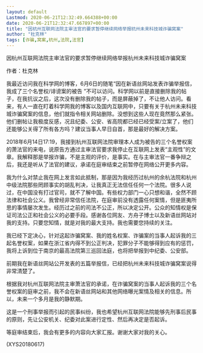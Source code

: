 ```yaml
---
layout: default
Lastmod: 2020-06-21T12:32:49.664388+00:00
date: 2020-06-21T12:32:47.667897+00:00
title: "因杭州互联网法院主审法官的要求暂停继续网络举报杭州未来科技城诈骗窝案"
author: "杜克林"
tags: [诈骗,窝案,杭州,法院,法官]
---
```


因杭州互联网法院主审法官的要求暂停继续网络举报杭州未来科技城诈骗窝案

作者：杜克林

我最近访问我在科学网的博客，6月6日的随笔“因在新语丝网站发表诈骗举报信，我成了三个名誉权/诽谤案的被告 ”不可以访问。科学网以前是直接删除我的帖子，在我抗议之后，这次没有删除我的帖子，而是屏蔽掉了，不让他人访问。看来，有人一直在盯着科学网我的博客以及国内互联网中，只要有关于杭州未来科技城诈骗窝案的信息，他们就指令相关网站删除。没想到这些人现在竟然那么紧张。他们删帖让我极度反感，况且纪委、公安、省高院都已经已经受案/立案了，他们还能够公关得了所有各方吗？建议当事人早日自首，那是最好的解决方案。

2018年6月14日17:19，我接到杭州互联网法院审理本人成为被告的三个名誉权案的萧法官的来电，说原告方通过主审法官要求我停止在互联网上发表“主观性”的文章。我解释那是举报诈骗，不是主观的评价，是事实。在与主审法官一番争辩之后，我还是听从了法官的建议，承诺在庭审结束之前暂停在网络公开更多内容。

我为什么对禁止我在网上发言如此抵制，那是因为我经历过杭州的余杭法院和杭州中级法院那些罔顾事实的胡乱判决，让我真正无法信任任何一个法院。很多人说过，在中国没有打过官司，就不了解中国。有些权力部门一心只想和谐，全然不顾法律和社会公义。我曾经非常信任法院，在庭审前没有透露任何案情，但是匪夷所思的事情屡次发生。经历过之前的司法不公正，所以决定公开。公众的知情权是保证司法公正和社会公义的必要手段。感谢各位网友、方舟子博士以及新语丝网站对我的支持。只要您知情，就是对我的最大支持。我也需要您持续的关注。

我已经下定决心，针对这起诈骗窝案、我的姓名权案、诈骗案的当事人起诉我的三起名誉权案，如果在浙江省内得不到公正判决，犯罪分子不能够得到应有的惩罚，我将上诉到位于南京的最高法院第三巡回法庭，也将把举报到中纪委、公安部。

前期我在新语丝网站公开发表的五篇举报信，已经把杭州未来科技城诈骗窝案说得非常清楚了。

根据我对杭州互联网法院主审萧法官的承诺，在诈骗窝案的当事人起诉我的三个名誉权案的庭审之前，我不会在新语丝网站和其他网络曝光案情及相关的信息。所以，未来一个多月是我的静默期。

这是一个刑事举报而引起的民事纠纷，我也希望杭州互联网法院能够先刑事后民事的原则，先让公安机关、纪委对此案进行定性、然后再决定是否起诉。

等庭审结束后，我会有更多的内容向大家汇报。谢谢大家对我的关心。

(XYS20180617)

